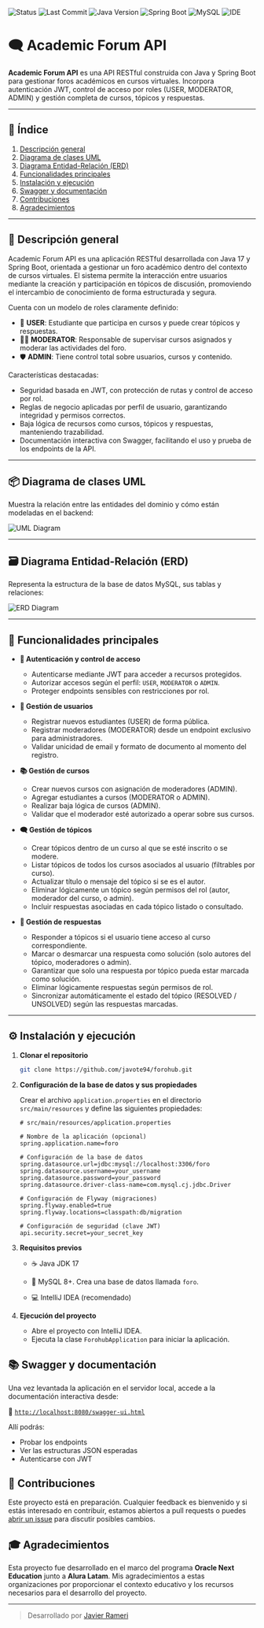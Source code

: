 
![Status](https://img.shields.io/badge/status-en%20preparación-yellow)
![Last Commit](https://img.shields.io/badge/last%20commit-Abril%202025-blue)
![Java Version](https://img.shields.io/badge/Java-JDK%2017-orange)
![Spring Boot](https://img.shields.io/badge/Spring%20Boot-3.3.1-brightgreen)
![MySQL](https://img.shields.io/badge/MySQL-v8.0-blue)
![IDE](https://img.shields.io/badge/IDE-IntelliJ%20IDEA-purple)

# 🗨️ Academic Forum API

**Academic Forum API** es una API RESTful construida con Java y Spring Boot para gestionar foros académicos en cursos virtuales. Incorpora autenticación JWT, control de acceso por roles (USER, MODERATOR, ADMIN) y gestión completa de cursos, tópicos y respuestas.

---

## 📌 Índice

1. [Descripción general](#descripción-general)  
2. [Diagrama de clases UML](#diagrama-de-clases-uml)
3. [Diagrama Entidad-Relación (ERD)](#diagrama-entidad-relación-erd)  
4. [Funcionalidades principales](#funcionalidades-principales)  
5. [Instalación y ejecución](#instalación-y-ejecución)  
6. [Swagger y documentación](#swagger-y-documentación)  
7. [Contribuciones](#contribuciones)  
8. [Agradecimientos](#agradecimientos)

---

## 📖 Descripción general

Academic Forum API es una aplicación RESTful desarrollada con Java 17 y Spring Boot, orientada a gestionar un foro académico dentro del contexto de cursos virtuales. El sistema permite la interacción entre usuarios mediante la creación y participación en tópicos de discusión, promoviendo el intercambio de conocimiento de forma estructurada y segura.

Cuenta con un modelo de roles claramente definido:

- 👤 **USER**: Estudiante que participa en cursos y puede crear tópicos y respuestas.
- 🧑‍🏫 **MODERATOR**: Responsable de supervisar cursos asignados y moderar las actividades del foro.
- 🛡️ **ADMIN**: Tiene control total sobre usuarios, cursos y contenido.

Características destacadas:

- Seguridad basada en JWT, con protección de rutas y control de acceso por rol.
- Reglas de negocio aplicadas por perfil de usuario, garantizando integridad y permisos correctos.
- Baja lógica de recursos como cursos, tópicos y respuestas, manteniendo trazabilidad.
- Documentación interactiva con Swagger, facilitando el uso y prueba de los endpoints de la API.

---

## 📦 Diagrama de clases UML

Muestra la relación entre las entidades del dominio y cómo están modeladas en el backend:

![UML Diagram](docs/images/uml.png)

---

## 🗃️ Diagrama Entidad-Relación (ERD)

Representa la estructura de la base de datos MySQL, sus tablas y relaciones:

![ERD Diagram](docs/images/erd.png)

---

## 🚀 Funcionalidades principales

- **🔐 Autenticación y control de acceso**
  - Autenticarse mediante JWT para acceder a recursos protegidos.
  - Autorizar accesos según el perfil: `USER`, `MODERATOR` o `ADMIN`.
  - Proteger endpoints sensibles con restricciones por rol.

- **👥 Gestión de usuarios**
  - Registrar nuevos estudiantes (USER) de forma pública.
  - Registrar moderadores (MODERATOR) desde un endpoint exclusivo para administradores.
  - Validar unicidad de email y formato de documento al momento del registro.

- **📚 Gestión de cursos**
  - Crear nuevos cursos con asignación de moderadores (ADMIN).
  - Agregar estudiantes a cursos (MODERATOR o ADMIN).
  - Realizar baja lógica de cursos (ADMIN).
  - Validar que el moderador esté autorizado a operar sobre sus cursos.

- **🗨️ Gestión de tópicos**
  - Crear tópicos dentro de un curso al que se esté inscrito o se modere.
  - Listar tópicos de todos los cursos asociados al usuario (filtrables por curso).
  - Actualizar título o mensaje del tópico si se es el autor.
  - Eliminar lógicamente un tópico según permisos del rol (autor, moderador del curso, o admin).
  - Incluir respuestas asociadas en cada tópico listado o consultado.

- **💬 Gestión de respuestas**
  - Responder a tópicos si el usuario tiene acceso al curso correspondiente.
  - Marcar o desmarcar una respuesta como solución (solo autores del tópico, moderadores o admin).
  - Garantizar que solo una respuesta por tópico pueda estar marcada como solución.
  - Eliminar lógicamente respuestas según permisos de rol.
  - Sincronizar automáticamente el estado del tópico (RESOLVED / UNSOLVED) según las respuestas marcadas.

---

## ⚙️ Instalación y ejecución

1. **Clonar el repositorio**
    ```bash
    git clone https://github.com/javote94/forohub.git
    ```

2. **Configuración de la base de datos y sus propiedades**

    Crear el archivo `application.properties` en el directorio `src/main/resources` y define las siguientes propiedades:
    
    ```properties
    # src/main/resources/application.properties

    # Nombre de la aplicación (opcional)
    spring.application.name=foro

    # Configuración de la base de datos
    spring.datasource.url=jdbc:mysql://localhost:3306/foro
    spring.datasource.username=your_username
    spring.datasource.password=your_password
    spring.datasource.driver-class-name=com.mysql.cj.jdbc.Driver

    # Configuración de Flyway (migraciones)
    spring.flyway.enabled=true
    spring.flyway.locations=classpath:db/migration
    
    # Configuración de seguridad (clave JWT)
    api.security.secret=your_secret_key
    ```

3. **Requisitos previos**
   - ☕ Java JDK 17

   - 🐬 MySQL 8+. Crea una base de datos llamada `foro`.

   - 💻 IntelliJ IDEA (recomendado)

4. **Ejecución del proyecto**
    - Abre el proyecto con IntelliJ IDEA.
    - Ejecuta la clase `ForohubApplication` para iniciar la aplicación.


## 📚 Swagger y documentación

Una vez levantada la aplicación en el servidor local, accede a la documentación interactiva desde:

🔗 [`http://localhost:8080/swagger-ui.html`](http://localhost:8080/swagger-ui.html)

Allí podrás:
- Probar los endpoints
- Ver las estructuras JSON esperadas
- Autenticarse con JWT

## 🤝 Contribuciones
Este proyecto está en preparación. Cualquier feedback es bienvenido y si estás interesado en contribuir, estamos abiertos a pull requests o puedes [abrir un issue](https://github.com/javote94/forohub/issues) para discutir posibles cambios.

## 🎓 Agradecimientos
Esta proyecto fue desarrollado en el marco del programa **Oracle Next Education** junto a **Alura Latam**. Mis agradecimientos a estas organizaciones por proporcionar el contexto educativo y los recursos necesarios para el desarrollo del proyecto.

---

> Desarrollado por [Javier Rameri](https://github.com/javote94)